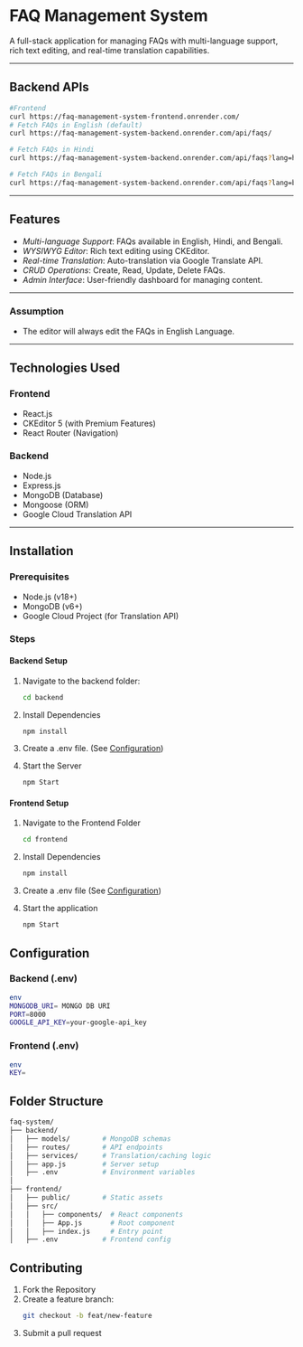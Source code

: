# FAQ Management System

A full-stack application for managing FAQs with multi-language support, rich text editing, and real-time translation capabilities.

---
## Backend APIs
```bash
#Frontend
curl https://faq-management-system-frontend.onrender.com/
# Fetch FAQs in English (default)
curl https://faq-management-system-backend.onrender.com/api/faqs/

# Fetch FAQs in Hindi
curl https://faq-management-system-backend.onrender.com/api/faqs?lang=hi

# Fetch FAQs in Bengali
curl https://faq-management-system-backend.onrender.com/api/faqs?lang=bn
```

---

## Features
- *Multi-language Support*: FAQs available in English, Hindi, and Bengali.
- *WYSIWYG Editor*: Rich text editing using CKEditor.
- *Real-time Translation*: Auto-translation via Google Translate API.
- *CRUD Operations*: Create, Read, Update, Delete FAQs.
- *Admin Interface*: User-friendly dashboard for managing content.

---

### Assumption
- The editor will always edit the FAQs in English Language.
---

## Technologies Used

### Frontend
- React.js
- CKEditor 5 (with Premium Features)
- React Router (Navigation)

### Backend
- Node.js
- Express.js
- MongoDB (Database)
- Mongoose (ORM)
- Google Cloud Translation API

---

## Installation

### Prerequisites
- Node.js (v18+)
- MongoDB (v6+)
- Google Cloud Project (for Translation API)

### Steps

#### Backend Setup
1. Navigate to the backend folder:
   ```bash
   cd backend
   ```
    

3. Install Dependencies
    ```bash
    npm install
    ```
    

4. Create a .env file. (See [Configuration](#Configuration))

5. Start the Server
    ```bash
    npm Start
    ```
    

#### Frontend Setup
1. Navigate to the Frontend Folder
    ```bash
    cd frontend
    ```
    
    
2. Install Dependencies
    ```bash
    npm install
    ```
    

3. Create a .env file (See [Configuration](#Configuration))
4. Start the application
    ```bash
    npm Start
    ```
    

## Configuration

### Backend (.env)
```bash
env
MONGODB_URI= MONGO DB URI
PORT=8000
GOOGLE_API_KEY=your-google-api_key 
```



### Frontend (.env)
```bash
env
KEY=
```


## Folder Structure


```bash
faq-system/
├── backend/
│   ├── models/        # MongoDB schemas
│   ├── routes/        # API endpoints
│   ├── services/      # Translation/caching logic
│   ├── app.js         # Server setup
│   ├── .env           # Environment variables
│
├── frontend/
│   ├── public/        # Static assets
│   ├── src/
│   │   ├── components/  # React components
│   │   ├── App.js       # Root component
│   │   ├── index.js     # Entry point
│   ├── .env           # Frontend config
```
## Contributing
1. Fork the Repository
2. Create a feature branch:
    ```bash
    git checkout -b feat/new-feature
    ```
3. Submit a pull request
